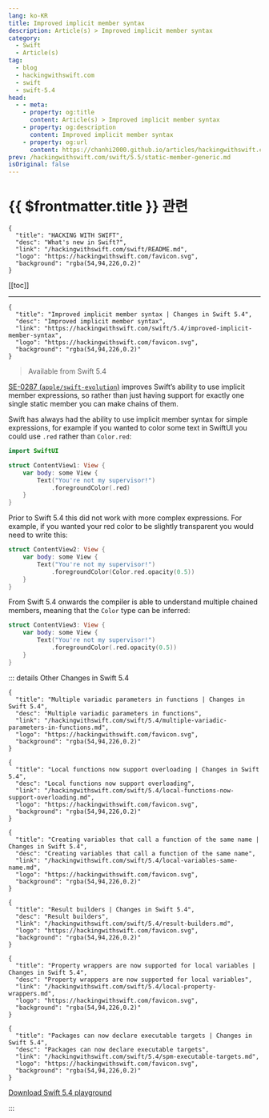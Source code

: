 ```yaml
---
lang: ko-KR
title: Improved implicit member syntax
description: Article(s) > Improved implicit member syntax
category:
  - Swift
  - Article(s)
tag: 
  - blog
  - hackingwithswift.com
  - swift
  - swift-5.4
head:
  - - meta:
    - property: og:title
      content: Article(s) > Improved implicit member syntax
    - property: og:description
      content: Improved implicit member syntax
    - property: og:url
      content: https://chanhi2000.github.io/articles/hackingwithswift.com/swift/5.4/improved-implicit-member-syntax.html
prev: /hackingwithswift.com/swift/5.5/static-member-generic.md
isOriginal: false
---
```


# {{ $frontmatter.title }} 관련

```component VPCard
{
  "title": "HACKING WITH SWIFT",
  "desc": "What's new in Swift?",
  "link": "/hackingwithswift.com/swift/README.md",
  "logo": "https://hackingwithswift.com/favicon.svg",
  "background": "rgba(54,94,226,0.2)"
}
```

[[toc]]

---

```component VPCard
{
  "title": "Improved implicit member syntax | Changes in Swift 5.4",
  "desc": "Improved implicit member syntax",
  "link": "https://hackingwithswift.com/swift/5.4/improved-implicit-member-syntax", 
  "logo": "https://hackingwithswift.com/favicon.svg",
  "background": "rgba(54,94,226,0.2)"
}
```

> Available from Swift 5.4

[SE-0287 (<FontIcon icon="iconfont icon-github"/>`apple/swift-evolution`)](https://github.com/apple/swift-evolution/blob/main/proposals/0287-implicit-member-chains.md) improves Swift’s ability to use implicit member expressions, so rather than just having support for exactly one single static member you can make chains of them.

Swift has always had the ability to use implicit member syntax for simple expressions, for example if you wanted to color some text in SwiftUI you could use `.red` rather than `Color.red`:

```swift
import SwiftUI

struct ContentView1: View {
    var body: some View {
        Text("You're not my supervisor!")
            .foregroundColor(.red)
    }
}
```

Prior to Swift 5.4 this did not work with more complex expressions. For example, if you wanted your red color to be slightly transparent you would need to write this:

```swift
struct ContentView2: View {
    var body: some View {
        Text("You're not my supervisor!")
            .foregroundColor(Color.red.opacity(0.5))
    }
}
```

From Swift 5.4 onwards the compiler is able to understand multiple chained members, meaning that the `Color` type can be inferred:

```swift
struct ContentView3: View {
    var body: some View {
        Text("You're not my supervisor!")
            .foregroundColor(.red.opacity(0.5))
    }
}
```

::: details Other Changes in Swift 5.4
<!-- 
```component VPCard
{
  "title": "Improved implicit member syntax | Changes in Swift 5.4",
  "desc": "Improved implicit member syntax",
  "link": "/hackingwithswift.com/swift/5.4/improved-implicit-member-syntax.md",
  "logo": "https://hackingwithswift.com/favicon.svg",
  "background": "rgba(54,94,226,0.2)"
}
```
-->
```component VPCard
{
  "title": "Multiple variadic parameters in functions | Changes in Swift 5.4",
  "desc": "Multiple variadic parameters in functions",
  "link": "/hackingwithswift.com/swift/5.4/multiple-variadic-parameters-in-functions.md",
  "logo": "https://hackingwithswift.com/favicon.svg",
  "background": "rgba(54,94,226,0.2)"
}
```

```component VPCard
{
  "title": "Local functions now support overloading | Changes in Swift 5.4",
  "desc": "Local functions now support overloading",
  "link": "/hackingwithswift.com/swift/5.4/local-functions-now-support-overloading.md",
  "logo": "https://hackingwithswift.com/favicon.svg",
  "background": "rgba(54,94,226,0.2)"
}
```

```component VPCard
{
  "title": "Creating variables that call a function of the same name | Changes in Swift 5.4",
  "desc": "Creating variables that call a function of the same name",
  "link": "/hackingwithswift.com/swift/5.4/local-variables-same-name.md",
  "logo": "https://hackingwithswift.com/favicon.svg",
  "background": "rgba(54,94,226,0.2)"
}
```

```component VPCard
{
  "title": "Result builders | Changes in Swift 5.4",
  "desc": "Result builders",
  "link": "/hackingwithswift.com/swift/5.4/result-builders.md",
  "logo": "https://hackingwithswift.com/favicon.svg",
  "background": "rgba(54,94,226,0.2)"
}
```

```component VPCard
{
  "title": "Property wrappers are now supported for local variables | Changes in Swift 5.4",
  "desc": "Property wrappers are now supported for local variables",
  "link": "/hackingwithswift.com/swift/5.4/local-property-wrappers.md",
  "logo": "https://hackingwithswift.com/favicon.svg",
  "background": "rgba(54,94,226,0.2)"
}
```

```component VPCard
{
  "title": "Packages can now declare executable targets | Changes in Swift 5.4",
  "desc": "Packages can now declare executable targets",
  "link": "/hackingwithswift.com/swift/5.4/spm-executable-targets.md",
  "logo": "https://hackingwithswift.com/favicon.svg",
  "background": "rgba(54,94,226,0.2)"
}
```

[<FontIcon icon="fas fa-file-zipper"/>Download Swift 5.4 playground](https://hackingwithswift.com/files/playgrounds/swift/playground-5-3-to-5-4.playground.zip)

:::

